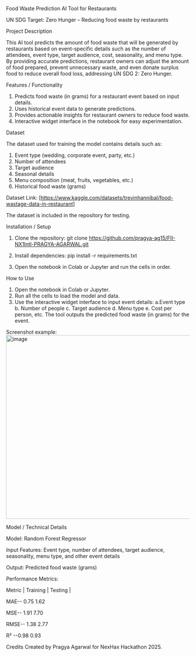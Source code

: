 Food Waste Prediction AI Tool for Restaurants

UN SDG Target: Zero Hunger – Reducing food waste by restaurants

Project Description

This AI tool predicts the amount of food waste that will be generated by restaurants based on event-specific details such as the number of attendees, event type, target audience, cost, seasonality, and menu type. By providing accurate predictions, restaurant owners can adjust the amount of food prepared, prevent unnecessary waste, and even donate surplus food to reduce overall food loss, addressing UN SDG 2: Zero Hunger.

Features / Functionality

1. Predicts food waste (in grams) for a restaurant event based on input details.
2. Uses historical event data to generate predictions.
3. Provides actionable insights for restaurant owners to reduce food waste.
4. Interactive widget interface in the notebook for easy experimentation.



Dataset

The dataset used for training the model contains details such as:
1. Event type (wedding, corporate event, party, etc.)
2. Number of attendees
3. Target audience
4. Seasonal details
5. Menu composition (meat, fruits, vegetables, etc.)
6. Historical food waste (grams)

Dataset Link: [https://www.kaggle.com/datasets/trevinhannibal/food-wastage-data-in-restaurant]

The dataset is included in the repository for testing.

Installation / Setup
1. Clone the repository:
git clone https://github.com/pragya-ag15/FII-NX1Intl-PRAGYA-AGARWAL.git

2. Install dependencies:
pip install -r requirements.txt

3. Open the notebook in Colab or Jupyter and run the cells in order.

How to Use
1. Open the notebook in Colab or Jupyter.
2. Run all the cells to load the model and data.
3. Use the interactive widget interface to input event details:
 a.Event type
 b. Number of people
 c. Target audience
 d. Menu type
 e. Cost per person, etc.
The tool outputs the predicted food waste (in grams) for the event.

Screenshot example:
<img width="523" height="502" alt="image" src="https://github.com/user-attachments/assets/32fbd505-8b7c-4f5f-8d10-75f606958b9b" />


Model / Technical Details

Model: Random Forest Regressor

Input Features: Event type, number of attendees, target audience, seasonality, menu type, and other event details

Output: Predicted food waste (grams)

Performance Metrics:

Metric	| Training	| Testing |

MAE--	0.75	1.62

MSE--	1.91	7.70

RMSE--	1.38	2.77

R²	--0.98	0.93



Credits
Created by Pragya Agarwal for NexHax Hackathon 2025.
